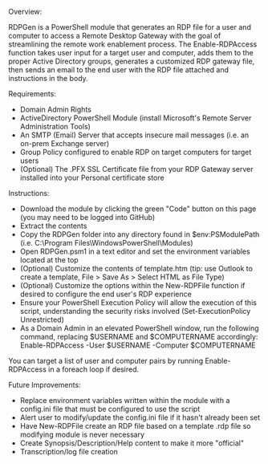 Overview:

RDPGen is a PowerShell module that generates an RDP file for a user and computer to access a Remote Desktop Gateway with the goal of streamlining the remote work enablement process. The Enable-RDPAccess function takes user input for a target user and computer, adds them to the proper Active Directory groups, generates a customized RDP gateway file, then sends an email to the end user with the RDP file attached and instructions in the body.

Requirements:
- Domain Admin Rights
- ActiveDirectory PowerShell Module (install Microsoft's Remote Server Administration Tools)
- An SMTP (Email) Server that accepts insecure mail messages (i.e. an on-prem Exchange server)
- Group Policy configured to enable RDP on target computers for target users
- (Optional) The .PFX SSL Certificate file from your RDP Gateway server installed into your Personal certificate store


Instructions:
- Download the module by clicking the green "Code" button on this page (you may need to be logged into GitHub)
- Extract the contents
- Copy the RDPGen folder into any directory found in $env:PSModulePath (i.e. C:\Program Files\WindowsPowerShell\Modules)
- Open RDPGen.psm1 in a text editor and set the environment variables located at the top
- (Optional) Customize the contents of template.htm (tip: use Outlook to create a template, File > Save As > Select HTML as File Type)
- (Optional) Customize the options within the New-RDPFile function if desired to configure the end user's RDP experience 
- Ensure your PowerShell Execution Policy will allow the execution of this script, understanding the security risks involved (Set-ExecutionPolicy Unrestricted)
- As a Domain Admin in an elevated PowerShell window, run the following command, replacing $USERNAME and $COMPUTERNAME accordingly:
Enable-RDPAccess -User $USERNAME -Computer $COMPUTERNAME

You can target a list of user and computer pairs by running Enable-RDPAccess in a foreach loop if desired.

Future Improvements:
- Replace environment variables written within the module with a config.ini file that must be configured to use the script
- Alert user to modify/update the config.ini file if it hasn't already been set
- Have New-RDPFile create an RDP file based on a template .rdp file so modifying module is never necessary
- Create Synopsis/Description/Help content to make it more "official"
- Transcription/log file creation
